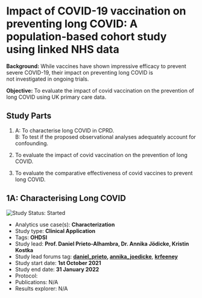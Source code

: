 # Impact of COVID-19 vaccination on preventing long COVID: A population-based cohort study using linked NHS data 

**Background:** While vaccines have shown impressive efficacy to prevent severe COVID-19, their impact on preventing long COVID is not investigated in ongoing trials.  

**Objective:** To evaluate the impact of covid vaccination on the prevention of long COVID using UK primary care data.

## Study Parts
1) A: To characterise long COVID in CPRD. <Br>
  B: To test if the proposed observational analyses adequately account for confounding.

2) To evaluate the impact of covid vaccination on the prevention of long COVID.

3) To evaluate the comparative effectiveness of covid vaccines to prevent long COVID.   
  
## 1A: Characterising Long COVID
 <img src="https://img.shields.io/badge/Study%20Status-Started-blue.svg" alt="Study Status: Started">

- Analytics use case(s): **Characterization**
- Study type: **Clinical Application**
- Tags: **OHDSI**
- Study lead: **Prof. Daniel Prieto-Alhambra, Dr. Annika Jödicke, Kristin Kostka**
- Study lead forums tag: **[daniel_prieto](https://forums.ohdsi.org/u/daniel_prieto/summary), [annika_joedicke](https://forums.ohdsi.org/u/annika_joedicke)**, **[krfeeney](https://forums.ohdsi.org/u/krfeeney)**
- Study start date: **1st October 2021**
- Study end date: **31 January 2022**
- Protocol: 
- Publications: N/A
- Results explorer: N/A 
